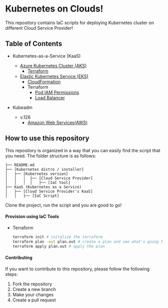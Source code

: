 # Kubernetes on Clouds!
This repository contains IaC scripts for deploying Kubernetes cluster on different Cloud Service Provider!

## Table of Contents
- Kubernetes-as-a-Service (KaaS)
  - [Azure Kubernetes Cluster (AKS)](/KaaS/Azure%20Kubernetes%20Service(AKS)/)
    - [Terraform](/KaaS/Azure%20Kubernetes%20Service(AKS)/Terraform/README.md)
  - [Elastic Kubernetes Service (EKS)](/KaaS/Elastic%20Kubernetes%20Service(EKS)/)
    - [CloudFormation](/KaaS/Elastic%20Kubernetes%20Service%28EKS%29/CloudFormation/README.md)
    - Terraform
      - [Pod IAM Permissions](/KaaS/Elastic%20Kubernetes%20Service%28EKS%29/Terraform/pod-iam-permission/README.md)
      - [Load Balancer](/KaaS/Elastic%20Kubernetes%20Service%28EKS%29/Terraform/load-balancer/README.md)
      
- Kubeadm
  - v.126
    - [Amazon Web Services(AWS)](/Kubeadm/1.26/AWS)

## How to use this repository
This repository is organized in a way that you can easily find the script that you need. The folder structure is as follows:

```
├── README.md
├── [Kubernetes distro / installer]
│   ├── [Kubernetes version]
│   │   │  ├── [Cloud Service Provider]
│   │   │  │   ├── [IaC tool]
├── KaaS (Kubernetes as a Service)
│   ├── [Cloud Service Provider's KaaS]
│   │   ├── [IaC Script]

```
Clone the project, run the script and you are good to go!

#### Provision using IaC Tools
- Terraform
  ```sh
  terraform init # initalize the terraform
  terraform plan -out plan.out # create a plan and see what's going to happen and save it to a file
  terraform apply plan.out # apply the plan
  ```


#### Contributing
If you want to contribute to this repository, please follow the following steps:
1. Fork the repository
2. Create a new branch
3. Make your changes
4. Create a pull request
